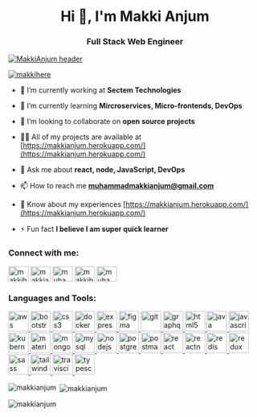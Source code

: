 <h1 align="center">Hi 👋, I'm Makki Anjum</h1>
<h3 align="center">Full Stack Web Engineer</h3>

[![MakkiAnjum
header](https://github.com/MakkiAnjum/MakkiAnjum/blob/master/banner.png)](https://daily-dev-tips.com)

<p align="left"> <a href="https://twitter.com/makkihere" target="blank"><img src="https://img.shields.io/twitter/follow/makkihere?logo=twitter&style=for-the-badge" alt="makkihere" /></a> </p>

- 🔭 I’m currently working at **Sectem Technologies**

- 🌱 I’m currently learning **Mircroservices, Micro-frontends, DevOps**

- 👯 I’m looking to collaborate on **open source projects**

- 👨‍💻 All of my projects are available at [https://makkianjum.herokuapp.com/](https://makkianjum.herokuapp.com/)

- 💬 Ask me about **react, node, JavaScript, DevOps**

- 📫 How to reach me **muhammadmakkianjum@gmail.com**

- 📄 Know about my experiences [https://makkianjum.herokuapp.com/](https://makkianjum.herokuapp.com/)

- ⚡ Fun fact **I believe I am super quick learner**

<h3 align="left">Connect with me:</h3>
<p align="left">
<a href="https://twitter.com/makkihere" target="blank"><img align="center" src="https://cdn.jsdelivr.net/npm/simple-icons@3.0.1/icons/twitter.svg" alt="makkihere" height="30" width="40" /></a>
<a href="https://linkedin.com/in/makkianjum" target="blank"><img align="center" src="https://cdn.jsdelivr.net/npm/simple-icons@3.0.1/icons/linkedin.svg" alt="makkianjum" height="30" width="40" /></a>
<a href="https://fb.com/muhammadmakkianjum" target="blank"><img align="center" src="https://cdn.jsdelivr.net/npm/simple-icons@3.0.1/icons/facebook.svg" alt="muhammadmakkianjum" height="30" width="40" /></a>
<a href="https://instagram.com/makkihere" target="blank"><img align="center" src="https://cdn.jsdelivr.net/npm/simple-icons@3.0.1/icons/instagram.svg" alt="makkihere" height="30" width="40" /></a>
<a href="https://www.hackerrank.com/muhammadmakkian1" target="blank"><img align="center" src="https://cdn.jsdelivr.net/npm/simple-icons@3.0.1/icons/hackerrank.svg" alt="muhammadmakkian1" height="30" width="40" /></a>
</p>

<h3 align="left">Languages and Tools:</h3>
<p align="left"> <a href="https://aws.amazon.com" target="_blank"> <img src="https://devicons.github.io/devicon/devicon.git/icons/amazonwebservices/amazonwebservices-original-wordmark.svg" alt="aws" width="40" height="40"/> </a> <a href="https://getbootstrap.com" target="_blank"> <img src="https://devicons.github.io/devicon/devicon.git/icons/bootstrap/bootstrap-plain.svg" alt="bootstrap" width="40" height="40"/> </a> <a href="https://www.w3schools.com/css/" target="_blank"> <img src="https://devicons.github.io/devicon/devicon.git/icons/css3/css3-original-wordmark.svg" alt="css3" width="40" height="40"/> </a> <a href="https://www.docker.com/" target="_blank"> <img src="https://devicons.github.io/devicon/devicon.git/icons/docker/docker-original-wordmark.svg" alt="docker" width="40" height="40"/> </a> <a href="https://expressjs.com" target="_blank"> <img src="https://devicons.github.io/devicon/devicon.git/icons/express/express-original-wordmark.svg" alt="express" width="40" height="40"/> </a> <a href="https://www.figma.com/" target="_blank"> <img src="https://www.vectorlogo.zone/logos/figma/figma-icon.svg" alt="figma" width="40" height="40"/> </a> <a href="https://git-scm.com/" target="_blank"> <img src="https://www.vectorlogo.zone/logos/git-scm/git-scm-icon.svg" alt="git" width="40" height="40"/> </a> <a href="https://graphql.org" target="_blank"> <img src="https://www.vectorlogo.zone/logos/graphql/graphql-icon.svg" alt="graphql" width="40" height="40"/> </a> <a href="https://www.w3.org/html/" target="_blank"> <img src="https://devicons.github.io/devicon/devicon.git/icons/html5/html5-original-wordmark.svg" alt="html5" width="40" height="40"/> </a> <a href="https://www.java.com" target="_blank"> <img src="https://devicons.github.io/devicon/devicon.git/icons/java/java-original-wordmark.svg" alt="java" width="40" height="40"/> </a> <a href="https://developer.mozilla.org/en-US/docs/Web/JavaScript" target="_blank"> <img src="https://devicons.github.io/devicon/devicon.git/icons/javascript/javascript-original.svg" alt="javascript" width="40" height="40"/> </a> <a href="https://kubernetes.io" target="_blank"> <img src="https://www.vectorlogo.zone/logos/kubernetes/kubernetes-icon.svg" alt="kubernetes" width="40" height="40"/> </a> <a href="https://materializecss.com/" target="_blank"> <img src="https://raw.githubusercontent.com/prplx/svg-logos/5585531d45d294869c4eaab4d7cf2e9c167710a9/svg/materialize.svg" alt="materialize" width="40" height="40"/> </a> <a href="https://www.mongodb.com/" target="_blank"> <img src="https://devicons.github.io/devicon/devicon.git/icons/mongodb/mongodb-original-wordmark.svg" alt="mongodb" width="40" height="40"/> </a> <a href="https://www.mysql.com/" target="_blank"> <img src="https://devicons.github.io/devicon/devicon.git/icons/mysql/mysql-original-wordmark.svg" alt="mysql" width="40" height="40"/> </a> <a href="https://nodejs.org" target="_blank"> <img src="https://devicons.github.io/devicon/devicon.git/icons/nodejs/nodejs-original-wordmark.svg" alt="nodejs" width="40" height="40"/> </a> <a href="https://www.postgresql.org" target="_blank"> <img src="https://devicons.github.io/devicon/devicon.git/icons/postgresql/postgresql-original-wordmark.svg" alt="postgresql" width="40" height="40"/> </a> <a href="https://postman.com" target="_blank"> <img src="https://www.vectorlogo.zone/logos/getpostman/getpostman-icon.svg" alt="postman" width="40" height="40"/> </a> <a href="https://reactjs.org/" target="_blank"> <img src="https://devicons.github.io/devicon/devicon.git/icons/react/react-original-wordmark.svg" alt="react" width="40" height="40"/> </a> <a href="https://reactnative.dev/" target="_blank"> <img src="https://reactnative.dev/img/header_logo.svg" alt="reactnative" width="40" height="40"/> </a> <a href="https://redis.io" target="_blank"> <img src="https://devicons.github.io/devicon/devicon.git/icons/redis/redis-original-wordmark.svg" alt="redis" width="40" height="40"/> </a> <a href="https://redux.js.org" target="_blank"> <img src="https://devicons.github.io/devicon/devicon.git/icons/redux/redux-original.svg" alt="redux" width="40" height="40"/> </a> <a href="https://sass-lang.com" target="_blank"> <img src="https://devicons.github.io/devicon/devicon.git/icons/sass/sass-original.svg" alt="sass" width="40" height="40"/> </a> <a href="https://tailwindcss.com/" target="_blank"> <img src="https://www.vectorlogo.zone/logos/tailwindcss/tailwindcss-icon.svg" alt="tailwind" width="40" height="40"/> </a> <a href="https://travis-ci.org" target="_blank"> <img src="https://www.vectorlogo.zone/logos/travis-ci/travis-ci-icon.svg" alt="travisci" width="40" height="40"/> </a> <a href="https://www.typescriptlang.org/" target="_blank"> <img src="https://devicons.github.io/devicon/devicon.git/icons/typescript/typescript-original.svg" alt="typescript" width="40" height="40"/> </a> </p>

<p><img align="left" src="https://github-readme-stats.vercel.app/api/top-langs?username=makkianjum&show_icons=true&locale=en&layout=compact" alt="makkianjum" /></p>

<p>&nbsp;<img align="center" src="https://github-readme-stats.vercel.app/api?username=makkianjum&show_icons=true&locale=en" alt="makkianjum" /></p>

<p><img align="center" src="https://github-readme-streak-stats.herokuapp.com/?user=makkianjum&" alt="makkianjum" /></p>
